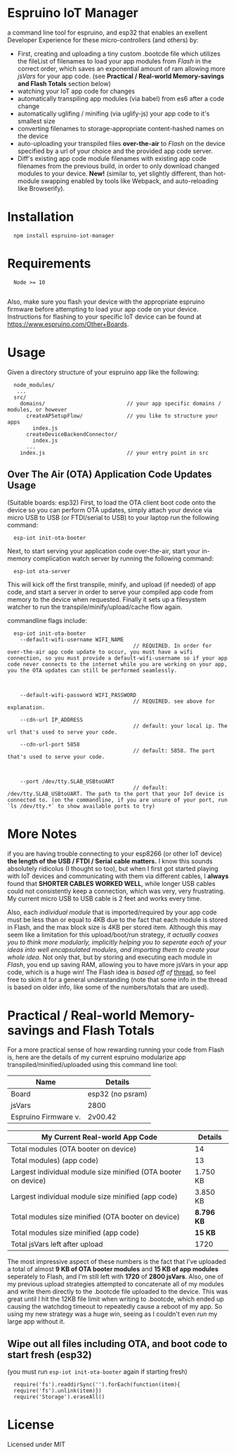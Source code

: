 # Espruino IoT Manager

a command line tool for espruino, and esp32 that enables an exellent Developer Experience for these micro-controllers (and others) by:

- First, creating and uploading a tiny custom .bootcde file which utilizes the fileList of filenames to load your app modules from *Flash* in the correct order, which saves an exponential amount of ram allowing more *jsVars* for your app code. (see **Practical / Real-world Memory-savings and Flash Totals** section below)
- watching your IoT app code for changes
- automatically transpiling app modules (via babel) from es6 after a code change
- automatically uglifing / minifing (via uglify-js) your app code to it's smallest size
- converting filenames to storage-appropriate content-hashed names on the device
- auto-uploading your transpiled files **over-the-air** to *Flash* on the device specified by a url of your choice and the provided app code server.
- Diff's existing app code module filenames with existing app code filenames from the previous build, in order to only download changed modules to your device. **New!** (similar to, yet slightly different, than hot-module swapping enabled by tools like Webpack, and auto-reloading like Browserify).


# Installation

```
  npm install espruino-iot-manager
```

# Requirements

```
  Node >= 10
```

```

```

Also, make sure you flash your device with the appropriate espruino firmware before attempting to load your app code on your device. Instructions for flashing to your specific IoT device can be found at https://www.espruino.com/Other+Boards.



# Usage

Given a directory structure of your espruino app like the following:

```
  node_modules/
   ...
  src/
    domains/                          // your app specific domains / modules, or however 
      createAPSetupFlow/              // you like to structure your apps
        index.js                      
      createDeviceBackendConnector/
        index.js      
      ...
    index.js                          // your entry point in src
```

## Over The Air (OTA) Application Code Updates Usage
(Suitable boards: esp32)
First, to load the OTA client boot code onto the device so you can perform OTA updates, simply attach your device via micro USB to USB (or FTDI/serial to USB) to your laptop run the following command:

```
  esp-iot init-ota-booter
```

Next, to start serving your application code over-the-air, start your in-memory complication watch server by running the following command:

```
  esp-iot ota-server
```

This will kick off the first transpile, minify, and upload (if needed) of app code, and start a server in order to serve your compiled app code from memory to the device when requested. Finally it sets up a filesystem watcher to run the transpile/minify/upload/cache flow again.


commandline flags include:

```
  esp-iot init-ota-booter
    --default-wifi-username WIFI_NAME 
                                        // REQUIRED. In order for over-the-air app code update to occur, you must have a wifi connection, so you must provide a default-wifi-username so if your app code never connects to the internet while you are working on your app, you the OTA updates can still be performed seamlessly.



    --default-wifi-password WIFI_PASSWORD 
                                        // REQUIRED. see above for explanation.

    --cdn-url IP_ADDRESS
                                        // default: your local ip. The url that's used to serve your code.

    --cdn-url-port 5858
                                        // default: 5858. The port that's used to serve your code.



    --port /dev/tty.SLAB_USBtoUART           
                                        // default: /dev/tty.SLAB_USBtoUART. The path to the port that your IoT device is connected to. (on the commandline, if you are unsure of your port, run `ls /dev/tty.*` to show available ports to try) 
```


# More Notes

if you are having trouble connecting to your esp8266 (or other IoT device) **the length of the USB / FTDI / Serial cable matters.** I know this sounds absolutely ridicolus (I thought so too), but when I first got started playing with IoT devices and communicating with them via different cables, I **always** found that **SHORTER CABLES WORKED WELL**, while longer USB cables could not consistently keep a connection, which was very, very frustrating. My current micro USB to USB cable is 2 feet and works every time.

Also, each *individual module* that is imported/required by your app code must be less than or equal to 4KB due to the fact that each module is stored in Flash, and the max block size is 4KB per stored item. Although this may seem like a limitation for this upload/boot/run strategy, *it actually coaxes you to think more modularly, implicitly helping you to seperate each of your ideas into well encapsulated modules, and importing them to create your whole idea.* Not only that, but by storing and executing each module in *Flash*, you end up saving RAM, allowing you to have more jsVars in your app code, which is a huge win! The Flash idea is *based off of* [thread](http://forum.espruino.com/conversations/290975/), so feel free to skim it for a general understanding (note that some info in the thread is based on older info, like some of the numbers/totals that are used).

# Practical / Real-world Memory-savings and Flash Totals

For a more practical sense of how rewarding running your code from Flash is, here are the details of my current espruino modularize app transpiled/minified/uploaded using this command line tool:

| Name                  | Details          |
| ----                  | -----            |
| Board                 | esp32 (no psram) |
| jsVars                | 2800             |
| Espruino Firmware v.  | 2v00.42          |


| My Current Real-world **App Code**                             | Details        |
| ----                                                           | -----          |
| Total modules (OTA booter on device)                           | 14             |
| Total modules) (app code)                                      | 13             |
| Largest individual module size minified (OTA booter on device) | 1.750 KB       |
| Largest individual module size minified (app code)             | 3.850 KB       |
| Total modules size minified (OTA booter on device)             | **8.796 KB**   |
| Total modules size minified (app code)                         | **15 KB**      |
| Total jsVars left after upload                                 | 1720           |

The most impressive aspect of these numbers is the fact that I've uploaded a total of almost **9 KB of OTA booter modules** and **15 KB of app modules** seperately to Flash, and I'm still left with **1720** of **2800 jsVars**. Also, one of my previous upload strategies attempted to concatenate all of my modules and write them directly to the .bootcde file uploaded to the device. This was great until I hit the 12KB file limit when writing to .bootcde, which ended up causing the watchdog timeout to repeatedly cause a reboot of my app. So using my new strategy was a huge win, seeing as I couldn't even *run* my large app without it.

## Wipe out all files including OTA, and boot code to start fresh (esp32) 

(you must run `esp-iot init-ota-booter` again if starting fresh)

```
  require('fs').readdirSync('').forEach(function(item){
  require('fs').unlink(item)})
  require('Storage').eraseAll()
```

# License

Licensed under MIT
